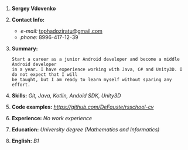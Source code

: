 1. **Sergey Vdovenko**
2. **Contact Info:**
      * *e-mail:* tophadoziratu@gmail.com
      * *phone:* 8996-417-12-39
3. **Summary:**
     
       Start a career as a junior Android developer and become a middle Android developer
       in a year. I have experience working with Java, C# and Unity3D. I do not expect that I will 
       be taught, but I am ready to learn myself without sparing any effort.
4. **Skills:** *Git, Java, Kotlin, Andoid SDK, Unity3D*
5. **Code examples:** *https://github.com/DeFauste/rsschool-cv*
6. **Experience:** *No work experience*
7. **Education:** *University degree (Mathematics and Informatics)*
8. **English:** *B1*
